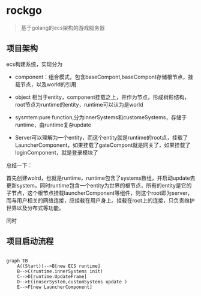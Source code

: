 # rockgo

>基于golang的ecs架构的游戏服务器


## 项目架构


ecs构建系统，实现分为

* component：组合模式，包含baseCompont,baseCompont存储根节点，挂载节点，以及world的引用
* object 相当于entity，component挂载之上，并作为节点，形成树形结构，root节点为runtime的entity，runtime可以认为是world
* sysmtem:pure function,分为innerSystems和customeSystems，存储于runtime，由runtime复杂update

* Server可以理解为一个entity，而这个entity就是runtime的root点，挂载了LauncherComponent，如果挂载了gateCompont就是网关了，如果挂载了loginComponent，就是登录模块了


总结一下：

首先创建wolrd，也就是runtime，runtime包含了systems数组，并启动update去更新system，同时runtime包含一个entity为世界的根节点，所有的entity是它的子节点，这个根节点挂载launcherComponent等组件，则这个root即为server，而与用户相关的网络连接，应挂载在用户身上。挂载在root上的连接，只负责维护世界以及分布式等功能。

同时


## 项目启动流程


```mermaid

graph TB
    A((Start))-->B[new ECS runtime]
    B-->C(runtime.innerSystems init)
    C-->D[runtime.UpdateFrame]
    D-->E(innserSystem,customSystems update )
    E-->F[new LauncherComponent]

```